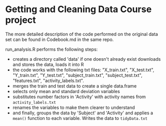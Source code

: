# Getting and Cleaning Data Course project
The more detailed description of the code performed on the original data set can be found in Codebook.md in the same repo.

run_analysis.R performs the following steps:
- creates a directory called 'data' if one doesn't already exist
downloads and stores the data, loads it into R
- the code works with the following txt files:
"X_train.txt", "X_test.txt", "Y_train.txt", "Y_test.txt", "subject_train.txt", "subject_test.txt", "features.txt", "activity_labels.txt".
- merges the train and test data to create a single data.frame
- selects only mean and standard deviation variables
- substitutes number factors in 'Activity' with activity names from `activity_labels.txt`
- renames the variables to make them clearer to understand
- and finally, groups the data by 'Subject' and 'Activity' and applies a `mean()` function to each variable.
Writes the data to `tidyData.txt`
